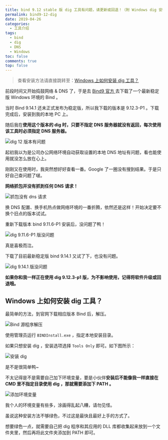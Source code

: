 ```yaml
---
title: bind 9.12 stable 版 dig 工具有问题，请更新或回退！（附 Windows dig 安装方法）
permalink: bind9-12-dig
date: 2019-04-26
categories: 
  - 工具介绍
tags: 
  - bind
  - dig
  - DNS
  - Windows
toc: false
comments: true
top: false
---
```


> 查看安装方法请直接跳转至：[Windows 上如何安装 dig 工具？](/2019/bind9-12-dig/#Windows-上如何安装-dig-工具？)

前段时间又开始捣鼓网络 & DNS 了，于是去 [ Bind9 官方 ](https://www.isc.org/downloads/) 去下载了一个最新稳定版 Windows 环境的 Bind 。

当时 Bind 9.14.1 还未正式发布为稳定版，所以我下载的版本是 9.12.3-P1 。下载完成后，安装到我的本地 PC 上。

随后我在**使用这个版本的 dig 时，只要不指定 DNS 服务器就没有返回，每次使用该工具时必须指定 DNS 服务器。**

![ dig 12 版本有问题 ](https://imephen.pek3b.qingstor.com/digproblem.jpg)

<!--more-->

起初我以为是公司办公网络环境自动获取设置的本地 DNS 地址有问题，看也能使用就没怎么放在心上。

刚刚又在使用时，我突然想好好查看一番。Google 了一圈没有搜到结果。于是只好自己查问题了啵。

**网络抓包并没有抓到任何 DNS 请求！**

![ 抓包没有 dns 请求 ](https://pek3b.qingstor.com/imephen/capture.jpg)

换 DNS 配置、换手机热点做网络环境的一番折腾，依然还是这样！开始决定要不换个旧点的版本试试。

重新下载版本 bind 9.11.6-P1 安装后，没问题了鸭！

![ dig 9.11.6-P1 版没问题 ](https://pek3b.qingstor.com/imephen/versionchange.jpg)

真是喜极而泣。

下载了目前最新稳定版 bind 9.14.1 又试了下，也没有问题。

![ dig 9.14.1 版没问题 ](https://pek3b.qingstor.com/imephen/dig914.jpg)

**如果你和我一样正在使用 dig 9.12.3-p1 版，为不影响使用，记得将软件升级或回退哦。**

## Windows 上如何安装 dig 工具？

最简单的方法，到官网下载相应版本 Bind 后，解压。

![ Bind 源程序解压 ](https://pek3b.qingstor.com/imephen/binddir.jpg)

使用管理员运行 `BINDInstall.exe` ，指定本地安装目录。

如果只想安装 dig ，安装选项选择 `Tools Only` 即可。如下图所示：

![ 安装 dig ](https://pek3b.qingstor.com/imephen/bindinstall.jpg)

是不是很简单鸭~

不太记得是不是需要自己加下环境变量，要是小伙伴**安装后不能像我一样直接在 CMD 里不指定目录使用 dig ，那就需要添加下 PATH 。**

![ 添加环境变量 ](https://pek3b.qingstor.com/imephen/paths.jpg)

我个人的环境变量有些多，涂画得乱起八糟，请勿见怪。

虽说这种安装方法不够绿色，不过这是最快且最好上手的方式了。

想要绿色一点，就需要自己把 dig 程序和其应用的 DLL 库都收集起来放到一个文件夹里，然后再将此文件夹添加到 PATH 即可。